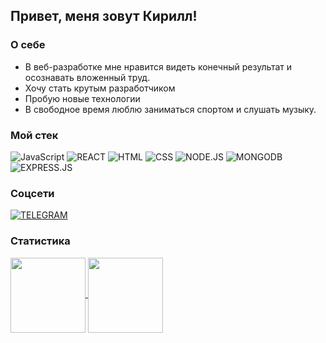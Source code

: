 ## Привет, меня зовут Кирилл!

### О себе

- В веб-разработке мне нравится видеть конечный результат и осознавать вложенный труд.
- Хочу стать крутым разработчиком
- Пробую новые технологии
- В свободное время люблю заниматься спортом и слушать музыку.

### Мой стек

![JavaScript](https://img.shields.io/badge/JavaScript-172F45?style=for-the-badge&logo=JavaScript)
![REACT](https://img.shields.io/badge/React-172F45?style=for-the-badge&logo=react&logoColor=61DAFB)
![HTML](https://img.shields.io/badge/HTML-172F45?style=for-the-badge&logo=html5)
![CSS](https://img.shields.io/badge/CSS-172F45?style=for-the-badge&logo=css3)
![NODE.JS](https://img.shields.io/badge/Node.js-172F45?style=for-the-badge&logo=node.js&logoColor=white)
![MONGODB](https://img.shields.io/badge/MongoDB-172F45?style=for-the-badge&logo=mongodb&logoColor=white)
![EXPRESS.JS](https://img.shields.io/badge/Express-172F45?style=for-the-badge&logo=express&logoColor=white)

### Соцсети

[![TELEGRAM](https://img.shields.io/badge/telegram-172F45?style=for-the-badge&logo=telegram&logoColor=white)](https://t.me/kirillzhakin)

### Статистика

<a  href="https://github.com/anuraghazra/github-readme-stats">
  <img align="center" height="120"  src="https://github-readme-stats.vercel.app/api?username=kirillzhakin&show_icons=true&theme=prussian&hide=contribs" />
</a>      
<a href="https://github.com/anuraghazra/convoychat">
  <img align="center" height="120"  src="https://github-readme-stats.vercel.app/api/top-langs/?username=kirillzhakin&layout=compact&theme=prussian" />
</a>
